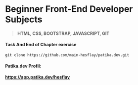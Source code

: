 # Beginner Front-End Developer Subjects
>#### HTML, CSS, BOOTSTRAP, JAVASCRIPT, GIT
#### Task And End of Chapter exercise

```
git clone https://github.com/main-hesflay/patika.dev.git
```

#### Patika.dev Profil:
#### https://app.patika.dev/hesflay
